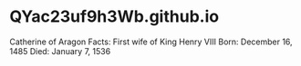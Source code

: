 # QYac23uf9h3Wb.github.io
Catherine of Aragon Facts:
 First wife of King Henry VIII
 Born:  December 16, 1485
 Died: January 7, 1536
